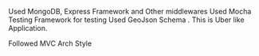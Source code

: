 
Used MongoDB, Express Framework and Other middlewares
Used Mocha Testing Framework for testing
Used GeoJson Schema .
This is Uber like Application.

Followed MVC Arch Style 

